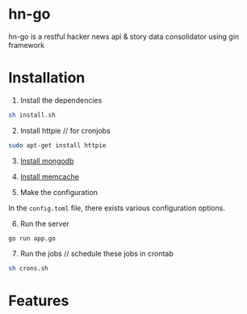 # hn-go
hn-go is a restful hacker news api & story data consolidator using gin framework

# Installation

1. Install the dependencies

```sh
sh install.sh
```

2. Install httpie // for cronjobs

```sh
sudo apt-get install httpie
```

3. [Install mongodb](https://docs.mongodb.org/v3.0/tutorial/install-mongodb-on-ubuntu/)

4. [Install memcache](https://www.digitalocean.com/community/tutorials/how-to-install-and-use-memcache-on-ubuntu-14-04)

5. Make the configuration

In the `config.toml` file, there exists various configuration options.

6. Run the server
```
go run app.go
```

7. Run the jobs // schedule these jobs in crontab
```sh
sh crons.sh
```

# Features
